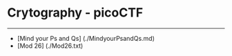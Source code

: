 # Crytography - picoCTF

------------

- [Mind your Ps and Qs] (./MindyourPsandQs.md)
- [Mod 26] (./Mod26.txt)
